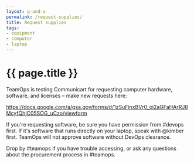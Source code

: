 ```yaml
---
layout: q-and-a
permalink: /request-supplies/
title: Request supplies
tags:
- equipment
- computer
- laptop
---
```

# {{ page.title }}

TeamOps is testing Communicart for requesting computer hardware, software, and licenses – make new requests here:

https://docs.google.com/a/gsa.gov/forms/d/1zSuFinxBVr0_oi2aGFaHArRJ8McyfQhjC05SOG_uCzo/viewform

If you're requesting software, be sure you have permission from #devops first. If it's software that runs directly on your laptop, speak with @kimber first. TeamOps will not approve software without DevOps clearance. 

Drop by #teamops if you have trouble accessing, or ask any questions about the procurement process in #teamops.
